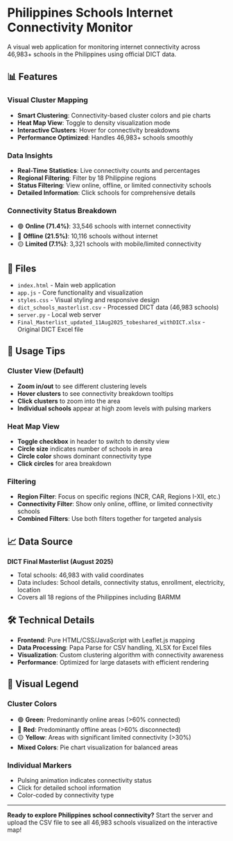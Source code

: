 # Philippines Schools Internet Connectivity Monitor

A visual web application for monitoring internet connectivity across 46,983+ schools in the Philippines using official DICT data.

## 📊 Features

### Visual Cluster Mapping
- **Smart Clustering**: Connectivity-based cluster colors and pie charts
- **Heat Map View**: Toggle to density visualization mode
- **Interactive Clusters**: Hover for connectivity breakdowns
- **Performance Optimized**: Handles 46,983+ schools smoothly

### Data Insights
- **Real-Time Statistics**: Live connectivity counts and percentages
- **Regional Filtering**: Filter by 18 Philippine regions
- **Status Filtering**: View online, offline, or limited connectivity schools
- **Detailed Information**: Click schools for comprehensive details

### Connectivity Status Breakdown
- 🟢 **Online (71.4%)**: 33,546 schools with internet connectivity
- 🔴 **Offline (21.5%)**: 10,116 schools without internet
- 🟡 **Limited (7.1%)**: 3,321 schools with mobile/limited connectivity

## 📁 Files

- `index.html` - Main web application
- `app.js` - Core functionality and visualization
- `styles.css` - Visual styling and responsive design
- `dict_schools_masterlist.csv` - Processed DICT data (46,983 schools)
- `server.py` - Local web server
- `Final_Masterlist_updated_11Aug2025_tobeshared_withDICT.xlsx` - Original DICT Excel file

## 🎯 Usage Tips

### Cluster View (Default)
- **Zoom in/out** to see different clustering levels
- **Hover clusters** to see connectivity breakdown tooltips
- **Click clusters** to zoom into the area
- **Individual schools** appear at high zoom levels with pulsing markers

### Heat Map View
- **Toggle checkbox** in header to switch to density view
- **Circle size** indicates number of schools in area
- **Circle color** shows dominant connectivity type
- **Click circles** for area breakdown

### Filtering
- **Region Filter**: Focus on specific regions (NCR, CAR, Regions I-XII, etc.)
- **Connectivity Filter**: Show only online, offline, or limited connectivity schools
- **Combined Filters**: Use both filters together for targeted analysis

## 📈 Data Source

**DICT Final Masterlist (August 2025)**
- Total schools: 46,983 with valid coordinates
- Data includes: School details, connectivity status, enrollment, electricity, location
- Covers all 18 regions of the Philippines including BARMM

## 🛠️ Technical Details

- **Frontend**: Pure HTML/CSS/JavaScript with Leaflet.js mapping
- **Data Processing**: Papa Parse for CSV handling, XLSX for Excel files
- **Visualization**: Custom clustering algorithm with connectivity awareness
- **Performance**: Optimized for large datasets with efficient rendering

## 🎨 Visual Legend

### Cluster Colors
- 🟢 **Green**: Predominantly online areas (>60% connected)
- 🔴 **Red**: Predominantly offline areas (>60% disconnected)  
- 🟡 **Yellow**: Areas with significant limited connectivity (>30%)
- **Mixed Colors**: Pie chart visualization for balanced areas

### Individual Markers
- Pulsing animation indicates connectivity status
- Click for detailed school information
- Color-coded by connectivity type

---

**Ready to explore Philippines school connectivity?** Start the server and upload the CSV file to see all 46,983 schools visualized on the interactive map!
